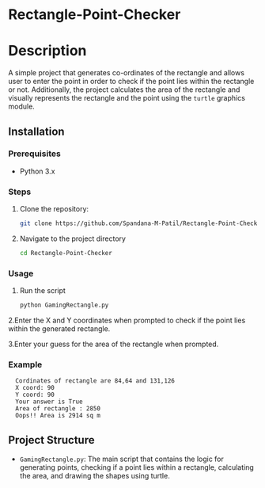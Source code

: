# Rectangle-Point-Checker
# Description
A simple project that generates co-ordinates of the rectangle and allows user to enter the point in order to check if the point lies within the rectangle or not. Additionally, the project calculates the area of the rectangle and visually represents the rectangle and the point using the `turtle` graphics module.

## Installation

### Prerequisites
- Python 3.x

### Steps
1. Clone the repository:
   ```bash
   git clone https://github.com/Spandana-M-Patil/Rectangle-Point-Checker.git
2. Navigate to the project directory
   ```bash
   cd Rectangle-Point-Checker
### Usage
1. Run the script
   ```bash
   python GamingRectangle.py
2.Enter the X and Y coordinates when prompted to check if the point lies within the generated rectangle.

3.Enter your guess for the area of the rectangle when prompted.
### Example
      Cordinates of rectangle are 84,64 and 131,126
      X coord: 90
      Y coord: 90
      Your answer is True
      Area of rectangle : 2850
      Oops!! Area is 2914 sq m
## Project Structure
- `GamingRectangle.py`: The main script that contains the logic for generating points, checking if a point lies within a rectangle, calculating the area, and drawing the shapes using turtle.




